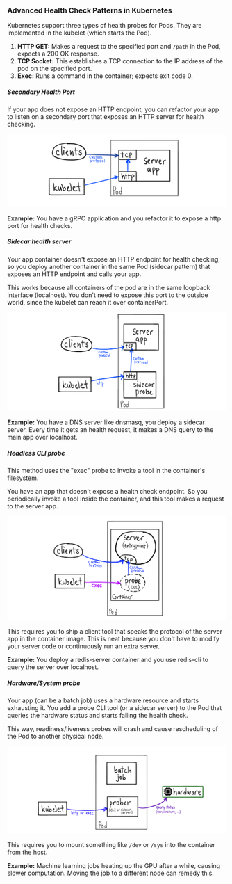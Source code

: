 ### Advanced Health Check Patterns in Kubernetes

Kubernetes support three types of health probes for Pods. They are implemented in the kubelet (which starts the Pod).

1. **HTTP GET:** Makes a request to the specified port and `/path` in the Pod, expects a 200 OK response.
2. **TCP Socket:** This establishes a TCP connection to the IP address of the pod on the specified port.
3. **Exec:** Runs a command in the container; expects exit code 0.

##### Secondary Health Port

If your app does not expose an HTTP endpoint, you can refactor your app to listen on a secondary port that exposes an HTTP server for health checking.

![img](.healthchecks-images/secondary-port.png)

**Example:** You have a gRPC application and you refactor it to expose a http port for health checks.

##### Sidecar health server

Your app container doesn't expose an HTTP endpoint for health checking, so you deploy another container in the same Pod (sidecar pattern) that exposes an HTTP endpoint and calls your app.

This works because all containers of the pod are in the same loopback interface (localhost). You don't need to expose this port to the outside world, since the kubelet can reach it over containerPort.

![img](.healthchecks-images/sidecar-server.png)

**Example:** You have a DNS server like dnsmasq, you deploy a sidecar server. Every time it gets an health request, it makes a DNS query to the main app over localhost.

##### Headless CLI probe

This method uses the "exec" probe to invoke a tool in the container's filesystem.

You have an app that doesn't expose a health check endpoint. So you periodically invoke a tool inside the container, and this tool makes a request to the server app.

![img](.healthchecks-images/cli-probe.png)

This requires you to ship a client tool that speaks the protocol of the server app in the container image. This is neat because you don't have to modify your server code or continuously run an extra server.

**Example:** You deploy a redis-server container and you use redis-cli to query the server over localhost.

##### Hardware/System probe

Your app (can be a batch job) uses a hardware resource and starts exhausting it. You add a probe CLI tool (or a sidecar server) to the Pod that queries the hardware status and starts failing the health check.

This way, readiness/liveness probes will crash and cause rescheduling of the Pod to another physical node.

![img](.healthchecks-images/hardware-probe.png)

This requires you to mount something like `/dev` or `/sys` into the container from the host.

**Example:** Machine learning jobs heating up the GPU after a while, causing slower computation. Moving the job to a different node can remedy this.